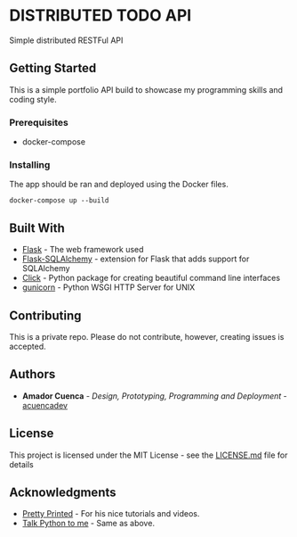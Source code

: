# DISTRIBUTED TODO API

Simple distributed RESTFul API

## Getting Started

This is a simple portfolio API build to showcase my programming skills and coding style.

### Prerequisites

- docker-compose

### Installing

The app should be ran and deployed using the Docker files.

```
docker-compose up --build
```

## Built With

* [Flask](https://www.palletsprojects.com/p/flask/) - The web framework used
* [Flask-SQLAlchemy](http://flask-sqlalchemy.palletsprojects.com/en/2.x/) -  extension for Flask that adds support for SQLAlchemy
* [Click](https://click.palletsprojects.com/en/7.x/) - Python package for creating beautiful command line interfaces
* [gunicorn](https://gunicorn.org/) - Python WSGI HTTP Server for UNIX

## Contributing

This is a private repo. Please do not contribute, however, creating issues is accepted.

## Authors

* **Amador Cuenca** - *Design, Prototyping, Programming and Deployment* - [acuencadev](https://github.com/acuencadev)

## License

This project is licensed under the MIT License - see the [LICENSE.md](LICENSE.md) file for details

## Acknowledgments

* [Pretty Printed](https://prettyprinted.com/) - For his nice tutorials and videos.
* [Talk Python to me](https://talkpython.fm/) - Same as above.
